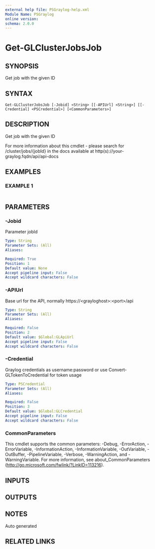 ```yaml
---
external help file: PSGraylog-help.xml
Module Name: PSGraylog
online version:
schema: 2.0.0
---
```


# Get-GLClusterJobsJob

## SYNOPSIS
Get job with the given ID

## SYNTAX

```
Get-GLClusterJobsJob [-Jobid] <String> [[-APIUrl] <String>] [[-Credential] <PSCredential>] [<CommonParameters>]
```

## DESCRIPTION
Get job with the given ID


For more information about this cmdlet - please search for /cluster/jobs/{jobId} in the docs available at http(s)://your-graylog.fqdn/api/api-docs

## EXAMPLES

### EXAMPLE 1
```

```

## PARAMETERS

### -Jobid
Parameter jobId

```yaml
Type: String
Parameter Sets: (All)
Aliases:

Required: True
Position: 1
Default value: None
Accept pipeline input: False
Accept wildcard characters: False
```

### -APIUrl
Base url for the API, normally https://\<grayloghost\>:\<port\>/api

```yaml
Type: String
Parameter Sets: (All)
Aliases:

Required: False
Position: 2
Default value: $Global:GLApiUrl
Accept pipeline input: False
Accept wildcard characters: False
```

### -Credential
Graylog credentials as username:password or use Convert-GLTokenToCredential for token usage

```yaml
Type: PSCredential
Parameter Sets: (All)
Aliases:

Required: False
Position: 3
Default value: $Global:GLCredential
Accept pipeline input: False
Accept wildcard characters: False
```

### CommonParameters
This cmdlet supports the common parameters: -Debug, -ErrorAction, -ErrorVariable, -InformationAction, -InformationVariable, -OutVariable, -OutBuffer, -PipelineVariable, -Verbose, -WarningAction, and -WarningVariable. For more information, see about_CommonParameters (http://go.microsoft.com/fwlink/?LinkID=113216).

## INPUTS

## OUTPUTS

## NOTES
Auto generated

## RELATED LINKS

